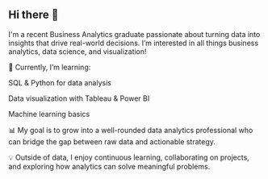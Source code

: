 ## Hi there 👋

I'm a recent Business Analytics graduate passionate about turning data into insights that drive real-world decisions.
I’m interested in all things business analytics, data science, and visualization!

🌱 Currently, I’m learning:

SQL & Python for data analysis

Data visualization with Tableau & Power BI

Machine learning basics

📊 My goal is to grow into a well-rounded data analytics professional who can bridge the gap between raw data and actionable strategy.

💡 Outside of data, I enjoy continuous learning, collaborating on projects, and exploring how analytics can solve meaningful problems.

<!--
**brandonmendoza1/brandonmendoza1** is a ✨ _special_ ✨ repository because its `README.md` (this file) appears on your GitHub profile.

Here are some ideas to get you started:

- 🔭 I’m currently working on ...
- 🌱 I’m currently learning ...
- 👯 I’m looking to collaborate on ...
- 🤔 I’m looking for help with ...
- 💬 Ask me about ...
- 📫 How to reach me: ...
- 😄 Pronouns: ...
- ⚡ Fun fact: ...
-->
